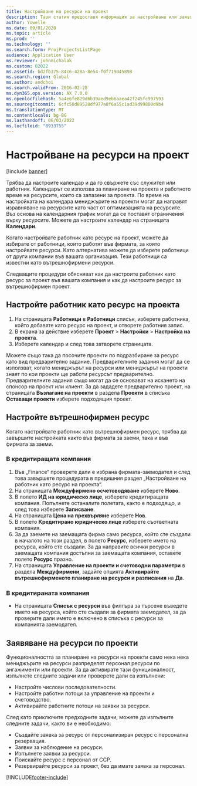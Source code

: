 ```yaml
---
title: Настройване на ресурси на проект
description: Тази статия предоставя информация за настройване или заявяване на ресурси по проект.
author: Yowelle
ms.date: 09/01/2020
ms.topic: article
ms.prod: ''
ms.technology: ''
ms.search.form: ProjProjectsListPage
audience: Application User
ms.reviewer: johnmichalak
ms.custom: 82022
ms.assetid: bd2fb375-84c6-428a-8e54-f0f719045898
ms.search.region: Global
ms.author: andchoi
ms.search.validFrom: 2016-02-28
ms.dyn365.ops.version: AX 7.0.0
ms.openlocfilehash: 5a4e6fe829d6b39aed9eb6aaea42f245fc997593
ms.sourcegitcommit: 6cfc50d89528df977a8f6a55c1ad39d99800d9b4
ms.translationtype: MT
ms.contentlocale: bg-BG
ms.lasthandoff: 06/03/2022
ms.locfileid: "8933755"
---
```

# <a name="set-up-project-resources"></a>Настройване на ресурси на проект

[!include [banner](../includes/banner.md)]

Трябва да настроите календар и да го свържете със служител или работник. Календарът се използва за планиране на проекта и работното време на ресурсите, които са запазени за проекта. По време на настройката на календара мениджърите на проекти могат да направят изравняване на ресурсите като част от оптимизацията на ресурсите. Въз основа на календарния график могат да се поставят ограничения върху ресурсите. Можете да настроите календар на страницата **Календари**.

Когато настройвате работник като ресурс на проект, можете да избирате от работници, които работят във фирмата, за която настройвате ресурси. Като алтернатива можете да изберете работници от други компании във вашата организация. Тези работници са известни като вътрешнофирмени ресурси.

Следващите процедури обясняват как да настроите работник като ресурс за проект във вашата компания и как да настроите ресурс за вътрешнофирмен проект.

## <a name="set-up-a-worker-as-a-project-resource"></a>Настройте работник като ресурс на проекта

1. На страницата **Работници** в **Работници** списък, изберете работника, който добавяте като ресурс на проект, и отворете работния запис.
2. В екрана за действие изберете **Проект** &gt; **Настройки** &gt; **Настройка на проекта**.
3. Изберете календар и след това затворете страницата.

Можете също така да посочите проекти по подразбиране за ресурс като вид предварително задание. Предварителните задания могат да се използват, когато мениджърът на ресурси или мениджърът на проекти знаят по кои проекти ще работи ресурсът предварително. Предварителните задания също могат да се основават на искането на спонсор на проект или клиент. За да зададете предварително проект, на страницата **Възлагане на проекти** в раздела **Проекти** в списъка **Оставащи проекти** изберете подходящия проект.

## <a name="set-up-an-intercompany-resource"></a>Настройте вътрешнофирмен ресурс

Когато настройвате работник като вътрешнофирмен ресурс, трябва да завършите настройката както във фирмата за заеми, така и във фирмата за заеми.

### <a name="in-the-lending-company"></a>В кредитиращата компания

1. Във „Finance“ проверете дали е избрана фирмата-заемодател и след това завършете процедурата в предишния раздел „Настройване на работник като ресурс на проекта“.
2. На страницата **Междуфирмено осчетоводяване** изберете **Ново**.
3. В полето **ИД на юридическо лице**, изберете кредитиращата компания. Попълнете останалите полетата, както е подходящо, и след това изберете **Записване**.
4. На страницата **Цена на прехвърляне** изберете **Нов**.
5. В полето **Кредитирано юридическо лице** изберете съответната компания.
6. За да заемете на заемащата фирма само ресурса, който сте създали в началото на този раздел, в полето **Ресурс**, изберете името на ресурса, който сте създали. За да направите всички ресурси в заемащата компания достъпни за заемащата компания, оставете полето **Ресурс** празно.
7. На страницата **Управление на проекти и счетоводни параметри** в раздела **Междуфирмени**, задайте опцията **Активирайте вътрешнофирменото планиране на ресурси и разписания** на **Да**.

### <a name="in-the-borrowing-company"></a>В кредитираната компания

- На страницата **Списък с ресурси** във филтъра за търсене въведете името на ресурса, който сте създали за фирмата заемодател, за да проверите дали името е включено в списъка с ресурси за компанията заемодател.

## <a name="request-project-resources"></a>Заявяване на ресурси по проекти
Функционалността за планиране на ресурси на проекти само нека нека мениджърите на ресурси разпределят персонал ресурси по ангажименти или проекти. За да активирате тази функционалност, изпълнете следните задачи или проверете дали са изпълнени:

- Настройте числови последователности.
- Настройте работни потоци за управление на проекти и счетоводство.
- Активирайте работните потоци на заявки за ресурси.

След като приключите предходните задачи, можете да изпълните следните задачи, както ви е необходимо:

- Създайте заявка за ресурс от персонализиран ресурс с персонална резервация.
- Заявки за наблюдение на ресурси.
- Изпълнете заявки за ресурси.
- Поискайте ресурс с персонал от ССР.
- Резервирайте ресурси за проект, без да имате заявка за персонал.


[!INCLUDE[footer-include](../includes/footer-banner.md)]